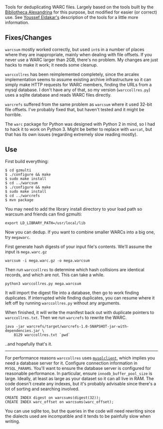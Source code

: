 Tools for deduplicating WARC files. Largely based on the tools
built by the [Bibliotheca Alexandrina](https://github.com/arcalex) for this
purpose, but modified for easier (or correct) use. See
[Youssef
Eldakar's](http://netpreserve.org/sites/default/files/attachments/2015_IIPC-GA_Slides_16b_Eldakar.pdf)
description of the tools for a little more information.

## Fixes/Changes

`warcsum` mostly worked correctly, but used `int`s in a number of places where
they are inappropriate, mainly when dealing with file offsets. If you never use
a WARC larger than 2GB, there's no problem. My changes are just hacks to make it
work; it needs some cleanup.

`warccollres` has been reimplemented completely, since the arcalex
implementation seems to assume existing archive infrastructure so it can simply
make HTTP requests for WARC members, finding the URLs from a mysql database. I
don't have any of that, so my version (`warccollres.py`) uses a sqlite database
and reads WARC files directly.

`warcrefs` suffered from the same problem as `warcsum` where it used 32-bit file
offsets. I've probably fixed that, but haven't tested and it might be horrible.

The `warc` package for Python was designed with Python 2 in mind, so I had to
hack it to work on Python 3. Might be better to replace with `warcat`, but that
has its own issues (regarding extremely slow reading mostly).

## Use

First build everything:

```
$ cd gzmulti
$ ./configure && make
$ sudo make install
$ cd ../warcsum
$ ./configure && make
$ sudo make install
$ cd ../warcrefs
$ mvn package
```

You may need to add the library install directory to your load path so warcsum
and friends can find gzmulti:

    export LD_LIBRARY_PATH=/usr/local/lib

Now you can dedup. If you want to combine smaller WARCs into a big one, try
`megawarc`.

First generate hash digests of your input file's contents. We'll assume the
input is `mega.warc.gz`

    warcsum -i mega.warc.gz -o mega.warcsum

Then run `warccollres` to determine which hash collisions are identical records,
and which are not. This can take a while.

    python3 warccollres.py mega.warcsum

It will import the digest file into a database, then go to work finding
duplicates. If interrupted while finding duplicates, you can resume where it
left off by running `warccollres.py` without any arguments.

When finished, it will write the manifest back out with duplicate pointers to
`warccollres.txt`.  Then we run `warcrefs` to rewrite the WARC.

    java -jar warcrefs/target/warcrefs-1.0-SNAPSHOT-jar-with-dependencies.jar \
        8129 warccollres.txt `pwd`

..and hopefully that's it.

---

For performance reasons `warccollres` uses
[`mysqlclient`](https://github.com/PyMySQL/mysqlclient-python), which implies
you need a database server for it. Configure connection information in
`MYSQL_PARAMS`. You'll want to ensure the database server is configured for
reasonable performance. In particular, ensure `innodb_buffer_pool_size` is
large. Ideally, at least as large as your dataset so it can all live in RAM.
The code doesn't create any indexes, but it's probably advisable since there's a
lot of sorting and searching involved.

    CREATE INDEX digest on warcsums(digest(32));
    CREATE INDEX warc_offset on warcsums(warc_offset);

You can use sqlite too, but the queries in the code will need rewriting since
the dialects used are incompatible and it tends to be painfully slow when
writing.
